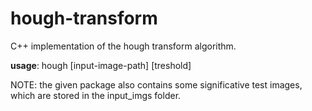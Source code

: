 # hough-transform

C++ implementation of the hough transform algorithm.<br>

<b>usage</b>: hough [input-image-path] [treshold] <br>

NOTE: the given package also contains some significative test images, which are stored in the input_imgs folder.

